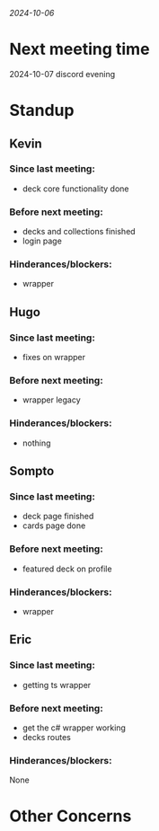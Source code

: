 *2024-10-06*
# Next meeting time
2024-10-07 discord evening
# Standup
## Kevin
### Since last meeting:
- deck core functionality done
### Before next meeting:
- decks and collections finished
- login page
### Hinderances/blockers:
- wrapper
## Hugo
### Since last meeting:
- fixes on wrapper
### Before next meeting:
- wrapper legacy 
### Hinderances/blockers:
- nothing 
## Sompto
### Since last meeting:
- deck page finished
- cards page done
### Before next meeting:
- featured deck on profile 
### Hinderances/blockers:
- wrapper 
## Eric
### Since last meeting:
- getting ts wrapper
### Before next meeting:
- get the c# wrapper working
- decks routes 
### Hinderances/blockers:
None
# Other Concerns
